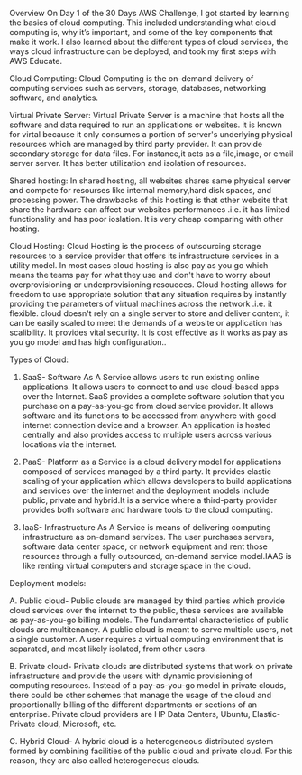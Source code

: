Overview
 On Day 1 of the 30 Days AWS Challenge, I got started by learning the basics of cloud computing. This included understanding what cloud computing is, why it’s important, and some of the key components that make it work. I also learned about the different types of cloud services, the ways cloud infrastructure can be deployed, and took my first steps with AWS Educate.

Cloud Computing:
 Cloud Computing is the on-demand delivery of computing services such as servers, storage, databases, networking software, and analytics.


Virtual Private Server:
 Virtual Private Server is a machine that hosts all the software and data required to run an applications or websites. it is known for virtal because it only consumes a portion of server's underlying physical resources which are managed by third party provider. It can provide secondary storage for data files. For instance,it acts as a file,image, or email server server. It has better utilization and isolation of resources.

Shared hosting:
 In shared hosting, all websites shares same physical server and compete for resourses like internal memory,hard disk spaces, and processing power. The drawbacks of this hosting is that other website that share the hardware can affect our websites performances .i.e. it has limited functionality and has poor ioslation. It is very cheap comparing with other hosting.

Cloud Hosting:
 Cloud Hosting is the process of outsourcing storage resources to a service provider that offers its infrastructure services in a utility model. In most cases cloud hosting is also pay as you go which means the teams pay for what they use and don't have to worry about overprovisioning or underprovisioning resoueces. Cloud hosting allows for freedom to use appropriate solution that any situation requires by instantly providing the parameters of virtual machines across the network .i.e. it flexible. cloud doesn't rely on a single server to store and deliver content, it can be easily scaled to meet the demands of a website or application has scalibility. It provides vital security. It is cost effective as it works as pay as you go model and has high configuration..

Types of Cloud:
1. SaaS- Software As A Service allows users to run existing online applications. It allows users to connect to and use cloud-based apps over the Internet. SaaS provides a complete software solution that you purchase on a pay-as-you-go from cloud service provider. It allows software and its functions to be accessed from anywhere with good internet connection device and a browser. An application is hosted centrally and also provides access to multiple users across various locations via the internet.

2. PaaS- Platform as a Service is a cloud delivery model for applications composed of services managed by a third party. It provides elastic scaling of your application which allows developers to build applications and services over the internet and the deployment models include public, private and hybrid.It is a service where a third-party provider provides both software and hardware tools to the cloud computing.

3. laaS- Infrastructure As A Service is means of delivering computing infrastructure as on-demand services. The user purchases servers, software data center space, or network equipment and rent those resources through a fully outsourced, on-demand service model.IAAS is like renting virtual computers and storage space in the cloud.

Deployment models: 

A. Public cloud- Public clouds are managed by third parties which provide cloud services over the internet to the public, these services are available as pay-as-you-go billing models. The fundamental characteristics of public clouds are multitenancy. A public cloud is meant to serve multiple users, not a single customer. A user requires a virtual computing environment that is separated, and most likely isolated, from other users.

B. Private cloud- Private clouds are distributed systems that work on private infrastructure and provide the users with dynamic provisioning of computing resources. Instead of a pay-as-you-go model in private clouds, there could be other schemes that manage the usage of the cloud and proportionally billing of the different departments or sections of an enterprise. Private cloud providers are HP Data Centers, Ubuntu, Elastic-Private cloud, Microsoft, etc.

C. Hybrid Cloud- A hybrid cloud is a heterogeneous distributed system formed by combining facilities of the public cloud and private cloud. For this reason, they are also called heterogeneous clouds.
